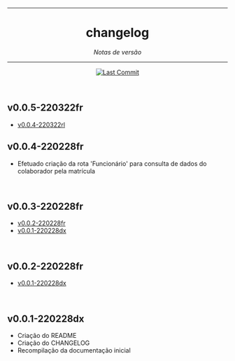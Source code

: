 <hr>
<h1 align="center">changelog</h1>
<p align=center><i align="center">Notas de versão</i></p>

<hr>

<div align="center">

<a href="">[![Last Commit](https://img.shields.io/github/last-commit/frtechdev/flem-bd-dominio-api)](https://github.com/frtechdev/flem-bd-dominio-api/) </a>
<br>

</div>

<br>

## v0.0.5-220322fr

- [v0.0.4-220322rl](https://github.com/frtechdev/flem-bd-dominio-api/commit/a28e47c8f04f0697b318576c51d66ec4a367d73a)

## v0.0.4-220228fr

- Efetuado criação da rota 'Funcionário' para consulta de dados do colaborador pela matrícula

<br>

## v0.0.3-220228fr

- [v0.0.2-220228fr](https://github.com/frtechdev/flem-bd-dominio-api/commit/c91fbe78a603f320deb498fb1dbcf15ef148ffe6)
- [v0.0.1-220228dx](https://github.com/frtechdev/flem-bd-dominio-api/commit/31d3b794b7bddc163a8be2a2679daa0b312237de)

 <br>

## v0.0.2-220228fr

- [v0.0.1-220228dx](https://github.com/frtechdev/flem-bd-dominio-api/commit/31d3b794b7bddc163a8be2a2679daa0b312237de)

 <br>

## v0.0.1-220228dx

- Criação do README
- Criação do CHANGELOG
- Recompilação da documentação inicial
